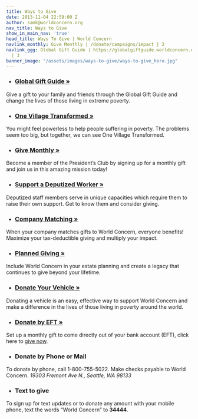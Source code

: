 ```yaml
---
title: Ways to Give
date: 2013-11-04 22:59:00 Z
author: samk@worldconcern.org
nav_title: Ways to Give
show_in_main_nav: 'true'
head_title: Ways To Give | World Concern
navlink_monthly: Give Monthly | /donate/campaigns/impact | 2
navlink_ggg: Global Gift Guide | https://globalgiftguide.worldconcern.org/?utm_medium=Website&utm_campaign=UWC20GGG&utm_source=World+Concern&utm_content=Top+Nav&utm_term=Appeal
  | 3
banner_image: "/assets/images/ways-to-give/ways-to-give_hero.jpg"
---
```


* ### [Global Gift Guide »](https://globalgiftguide.worldconcern.org/?utm_medium=Website&utm_campaign=UWC20GGG&utm_source=World+Concern&utm_content=Ways+To+Give&utm_term=Appeal)
Give a gift to your family and friends through the Global Gift Guide and change the lives of those living in extreme poverty.
   
* ### [One Village Transformed »](/onevillage/)
You might feel powerless to help people suffering in poverty. The problems seem too big, but together, we can see One Village Transformed.

* ### [Give Monthly »](/donate/campaigns/impact/)
Become a member of the President’s Club by signing up for a monthly gift and join us in this amazing mission today!
    
* ### [Support a Deputized Worker »](/waystogive/deputation)
Deputized staff members serve in unique capacities which require them to raise their own support. Get to know them and consider giving.
    
* ### [Company Matching »](/waystogive/matching)
When your company matches gifts to World Concern, everyone benefits! Maximize your tax-deductible giving and multiply your impact.
    
* ### [Planned Giving »](/waystogive/planned)
Include World Concern in your estate planning and create a legacy that continues to give beyond your lifetime.
    
* ### [Donate Your Vehicle »](/waystogive/cars)
Donating a vehicle is an easy, effective way to support World Concern and make a difference in the lives of those living in poverty around the world.
    
* ### [Donate by EFT »](/donate/eft)
Set up a monthly gift to come directly out of your bank account (EFT), click here to [give now](/donate/eft).
    
* ### Donate by Phone or Mail
To donate by phone, call 1-800-755-5022. Make checks payable to World Concern. _19303 Fremont Ave N., Seattle, WA 98133_
    
* ### Text to give
To sign up for text updates or to donate any amount with your mobile phone, text the words “World Concern” to **34444**.
